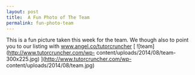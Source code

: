 ```yaml
---
layout: post
title:  A Fun Photo of The Team
permalink: fun-photo-team
---
```

This is a fun picture taken this week for the team. We though also to point
you to our listing with www.angel.co/tutorcruncher [
![team](http://www.tutorcruncher.com/wp-
content/uploads/2014/08/team-300x225.jpg) ](http://www.tutorcruncher.com/wp-
content/uploads/2014/08/team.jpg)
